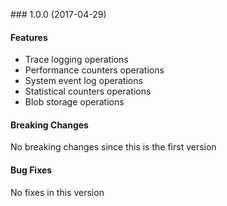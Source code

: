<a name="1.0.0"></a> ### 1.0.0 (2017-04-29)

#### Features
* Trace logging operations
* Performance counters operations
* System event log operations
* Statistical counters operations
* Blob storage operations

#### Breaking Changes
No breaking changes since this is the first version

#### Bug Fixes
No fixes in this version

